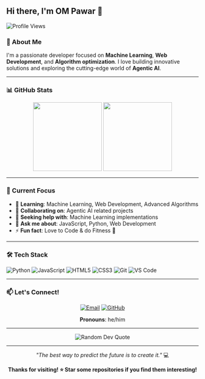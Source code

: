 ## Hi there, I'm OM Pawar 👋

![Profile Views](https://komarev.com/ghpvc/?username=OMpawar140&label=PROFILE+VIEWS&color=brightgreen&style=for-the-badge)

### 🚀 About Me
I'm a passionate developer focused on **Machine Learning**, **Web Development**, and **Algorithm optimization**. I love building innovative solutions and exploring the cutting-edge world of **Agentic AI**.

---

### 📊 GitHub Stats
<div align="center">
  <img height="180em" src="https://github-readme-stats.vercel.app/api?username=OMpawar140&show_icons=true&theme=tokyonight&include_all_commits=true&count_private=true" />
  <img height="180em" src="https://github-readme-stats.vercel.app/api/top-langs/?username=OMpawar140&layout=compact&langs_count=8&theme=tokyonight" />
</div>

---

### 🎯 Current Focus
- 🌱 **Learning**: Machine Learning, Web Development, Advanced Algorithms
- 👯 **Collaborating on**: Agentic AI related projects
- 🤔 **Seeking help with**: Machine Learning implementations
- 💬 **Ask me about**: JavaScript, Python, Web Development
- ⚡ **Fun fact**: Love to Code & do Fitness 💪

---

### 🛠️ Tech Stack
![Python](https://img.shields.io/badge/-Python-3776AB?style=flat-square&logo=python&logoColor=white)
![JavaScript](https://img.shields.io/badge/-JavaScript-F7DF1E?style=flat-square&logo=javascript&logoColor=black)
![HTML5](https://img.shields.io/badge/-HTML5-E34F26?style=flat-square&logo=html5&logoColor=white)
![CSS3](https://img.shields.io/badge/-CSS3-1572B6?style=flat-square&logo=css3&logoColor=white)
![Git](https://img.shields.io/badge/-Git-F05032?style=flat-square&logo=git&logoColor=white)
![VS Code](https://img.shields.io/badge/-VS%20Code-007ACC?style=flat-square&logo=visual-studio-code&logoColor=white)

---

### 📫 Let's Connect!
<div align="center">
  
[![Email](https://img.shields.io/badge/-Email-D14836?style=for-the-badge&logo=gmail&logoColor=white)](mailto:ompawar2324@gmail.com)
[![GitHub](https://img.shields.io/badge/-GitHub-181717?style=for-the-badge&logo=github&logoColor=white)](https://github.com/OMpawar140)

**Pronouns**: he/him

</div>

---

<div align="center">
  <img src="https://quotes-github-readme.vercel.app/api?type=horizontal&theme=tokyonight" alt="Random Dev Quote" />
</div>

---

<div align="center">
  
*"The best way to predict the future is to create it."* 💻

**Thanks for visiting! ⭐️ Star some repositories if you find them interesting!**

</div>
